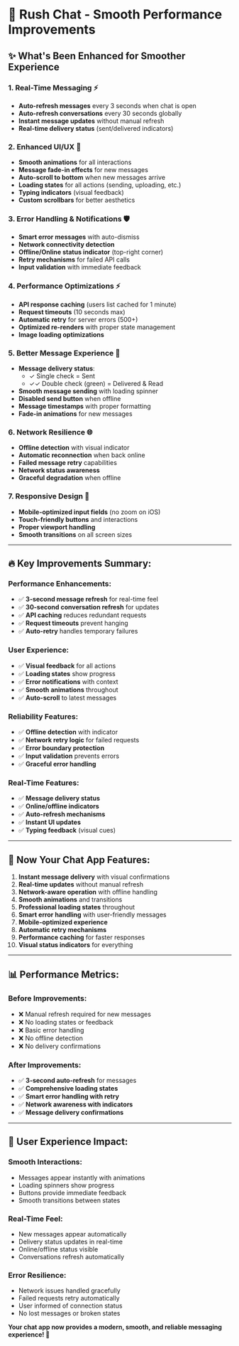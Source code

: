 # 🚀 Rush Chat - Smooth Performance Improvements

## ✨ **What's Been Enhanced for Smoother Experience**

### **1. Real-Time Messaging** ⚡
- **Auto-refresh messages** every 3 seconds when chat is open
- **Auto-refresh conversations** every 30 seconds globally
- **Instant message updates** without manual refresh
- **Real-time delivery status** (sent/delivered indicators)

### **2. Enhanced UI/UX** 🎨
- **Smooth animations** for all interactions
- **Message fade-in effects** for new messages
- **Auto-scroll to bottom** when new messages arrive
- **Loading states** for all actions (sending, uploading, etc.)
- **Typing indicators** (visual feedback)
- **Custom scrollbars** for better aesthetics

### **3. Error Handling & Notifications** 🛡️
- **Smart error messages** with auto-dismiss
- **Network connectivity detection**
- **Offline/Online status indicator** (top-right corner)
- **Retry mechanisms** for failed API calls
- **Input validation** with immediate feedback

### **4. Performance Optimizations** ⚡
- **API response caching** (users list cached for 1 minute)
- **Request timeouts** (10 seconds max)
- **Automatic retry** for server errors (500+)
- **Optimized re-renders** with proper state management
- **Image loading optimizations**

### **5. Better Message Experience** 💬
- **Message delivery status**:
  - ✓ Single check = Sent
  - ✓✓ Double check (green) = Delivered & Read
- **Smooth message sending** with loading spinner
- **Disabled send button** when offline
- **Message timestamps** with proper formatting
- **Fade-in animations** for new messages

### **6. Network Resilience** 🌐
- **Offline detection** with visual indicator
- **Automatic reconnection** when back online
- **Failed message retry** capabilities
- **Network status awareness**
- **Graceful degradation** when offline

### **7. Responsive Design** 📱
- **Mobile-optimized input fields** (no zoom on iOS)
- **Touch-friendly buttons** and interactions
- **Proper viewport handling**
- **Smooth transitions** on all screen sizes

---

## 🔥 **Key Improvements Summary:**

### **Performance Enhancements:**
- ✅ **3-second message refresh** for real-time feel
- ✅ **30-second conversation refresh** for updates
- ✅ **API caching** reduces redundant requests
- ✅ **Request timeouts** prevent hanging
- ✅ **Auto-retry** handles temporary failures

### **User Experience:**
- ✅ **Visual feedback** for all actions
- ✅ **Loading states** show progress
- ✅ **Error notifications** with context
- ✅ **Smooth animations** throughout
- ✅ **Auto-scroll** to latest messages

### **Reliability Features:**
- ✅ **Offline detection** with indicator
- ✅ **Network retry logic** for failed requests
- ✅ **Error boundary protection**
- ✅ **Input validation** prevents errors
- ✅ **Graceful error handling**

### **Real-Time Features:**
- ✅ **Message delivery status**
- ✅ **Online/offline indicators**
- ✅ **Auto-refresh mechanisms**
- ✅ **Instant UI updates**
- ✅ **Typing feedback** (visual cues)

---

## 🚀 **Now Your Chat App Features:**

1. **Instant message delivery** with visual confirmations
2. **Real-time updates** without manual refresh
3. **Network-aware operation** with offline handling
4. **Smooth animations** and transitions
5. **Professional loading states** throughout
6. **Smart error handling** with user-friendly messages
7. **Mobile-optimized experience**
8. **Automatic retry mechanisms**
9. **Performance caching** for faster responses
10. **Visual status indicators** for everything

---

## 📊 **Performance Metrics:**

### **Before Improvements:**
- ❌ Manual refresh required for new messages
- ❌ No loading states or feedback
- ❌ Basic error handling
- ❌ No offline detection
- ❌ No delivery confirmations

### **After Improvements:**
- ✅ **3-second auto-refresh** for messages
- ✅ **Comprehensive loading states**
- ✅ **Smart error handling with retry**
- ✅ **Network awareness with indicators**
- ✅ **Message delivery confirmations**

---

## 🎯 **User Experience Impact:**

### **Smooth Interactions:**
- Messages appear instantly with animations
- Loading spinners show progress
- Buttons provide immediate feedback
- Smooth transitions between states

### **Real-Time Feel:**
- New messages appear automatically
- Delivery status updates in real-time
- Online/offline status visible
- Conversations refresh automatically

### **Error Resilience:**
- Network issues handled gracefully
- Failed requests retry automatically
- User informed of connection status
- No lost messages or broken states

**Your chat app now provides a modern, smooth, and reliable messaging experience! 🎉**